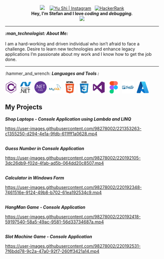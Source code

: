 
<div id="badges" align="center" >
<a href="https://www.linkedin.com/in/b-stefan/"><img src="https://raw.githubusercontent.com/yushi1007/yushi1007/main/images/linkedin.svg"  width="21px"/></a> &nbsp;&nbsp;
<a href="https://www.instagram.com/borciastefaniulian"><img src="https://raw.githubusercontent.com/yushi1007/yushi1007/main/images/instagram.svg" alt="Yu Shi | Instagram" width="21px"/></a>&nbsp;&nbsp;
  <a href="https://www.hackerrank.com/stefan_borcia">
   <img src="https://cdn3.iconfinder.com/data/icons/logos-and-brands-adobe/512/160_Hackerrank-512.png" width="21px"  alt="HackerRank"/></a>  <br/>
    <b>Hey, I'm Stefan and I love <i>coding</i> and <i>debugging.</i></b><br>
  </div>
  <div id="header" align="center">
  <img src="https://media.giphy.com/media/qgQUggAC3Pfv687qPC/giphy.gif" width="200"/>
</div>
  <hr>
  <b><i>:man_technologist: About Me: </i></b><br><br>
  I am a hard-working and driven individual who isn’t afraid to face a
challenge.
Desire to learn new technologies and enhance legacy applications
I’m passionate about my work and I know how to get the job done.
  <hr>
  :hammer_and_wrench: <b><i>Languages and Tools :</i></b>
  <br>
  <br>
  <div>
    <img src="https://github.com/devicons/devicon/blob/master/icons/csharp/csharp-line.svg" title="C#" alt="C#" width="40" height="40"/>&nbsp;
    <img src="https://github.com/devicons/devicon/blob/master/icons/dot-net/dot-net-original-wordmark.svg" title="DotNet" alt="DotNet" width="40" height="40"/>&nbsp;
    <img src="https://github.com/devicons/devicon/blob/master/icons/dotnetcore/dotnetcore-original.svg" title="DotNet Core" alt="DotNet Core" width="40" height="40"/>&nbsp;
    <img src="https://github.com/devicons/devicon/blob/master/icons/mysql/mysql-original-wordmark.svg" title="MySQL" alt="MySQL" width="40" height="40"/>&nbsp;
    <img src="https://github.com/devicons/devicon/blob/master/icons/html5/html5-original-wordmark.svg" title="Html5" alt="Html5" width="40" height="40"/>&nbsp;
    <img src="https://github.com/devicons/devicon/blob/master/icons/css3/css3-original-wordmark.svg" title="Css3" alt="Css3" width="40" height="40"/>&nbsp;
    <img src="https://github.com/devicons/devicon/blob/master/icons/visualstudio/visualstudio-plain.svg" title="Visual Studio" alt="Visual Studio" width="40" height="40"/>&nbsp;
    <img src="https://github.com/devicons/devicon/blob/master/icons/figma/figma-original.svg" title="Figma" alt="Figma" width="40" height="40"/>&nbsp;
    <img src="https://github.com/devicons/devicon/blob/master/icons/trello/trello-plain-wordmark.svg" title="Trello" alt="Trello" width="40" height="40"/>&nbsp;
    <img src="https://github.com/devicons/devicon/blob/master/icons/azure/azure-original.svg" title="Azure" alt="Azure" width="40" height="40"/>&nbsp;
  </div>
  
  <h2> My Projects</h2>
  
<b><i>Shop Laptops - Console Application using Lambda and LINQ </i></b> <br/>
  

https://user-images.githubusercontent.com/98278002/221353263-c1355250-d294-4e1a-9fdb-611fff1a0628.mp4


  
  
  
  
<br/><b><i>Guess Number in Console Application</i></b> <br/>

  



https://user-images.githubusercontent.com/98278002/220192105-3dc26db9-f02d-4fab-ad5b-064dd20c8507.mp4

<br/><b><i>Calculator in Windows Form</i></b><br/>


https://user-images.githubusercontent.com/98278002/220192348-7461516e-9124-49b8-b702-61ea192534c9.mp4

<br/><b><i>HangMan Game - Console Application</i></b><br/>


https://user-images.githubusercontent.com/98278002/220192418-59197540-58a5-49ac-9581-56d33734687a.mp4

<br/><b><i>Slot Machine Game - Console Application</i></b><br/>


https://user-images.githubusercontent.com/98278002/220192531-7f6bdd78-9c2a-47a0-92f7-260ff3421a14.mp4

